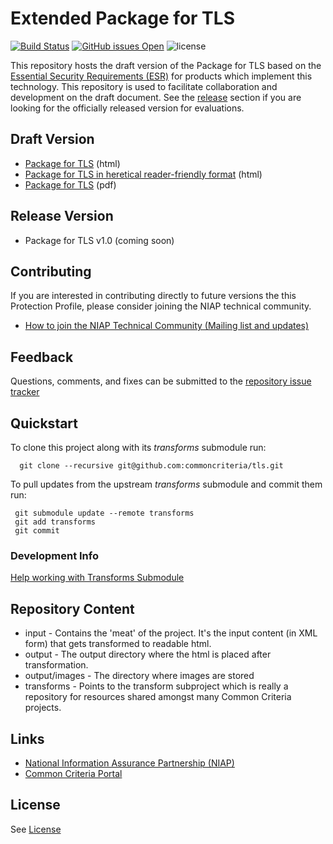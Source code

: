 Extended Package for TLS
===============
[![Build Status](https://travis-ci.org/commoncriteria/tls.svg?branch=master)](https://travis-ci.org/commoncriteria/tls)
[![GitHub issues Open](https://img.shields.io/github/issues/commoncriteria/tls.svg?maxAge=2592000)](https://github.com/commoncriteria/tls/issues) 
![license](https://img.shields.io/badge/license-Unlicensed-blue.svg)

This repository hosts the draft version of the Package for TLS based on the 
[Essential Security Requirements (ESR)](https://commoncriteria.github.io/pp/tls/tls-esr.html) for products which implement this technology. This repository is used to facilitate collaboration and development on the draft document. 
See the [release](#Release-Version) section if you are looking for the officially released version for evaluations. 

## Draft Version
* [Package for TLS](https://commoncriteria.github.io/pp/tls/tls-release.html) (html)
* [Package for TLS in heretical reader-friendly format](https://commoncriteria.github.io/pp/tls/tls.html) (html)
* [Package for TLS](https://commoncriteria.github.io/pp/tls/tls-release.pdf) (pdf)

## Release Version

* Package for TLS v1.0 (coming soon)

## Contributing

If you are interested in contributing directly to future versions the this Protection Profile, please consider joining the NIAP technical community.
* [How to join the NIAP Technical Community (Mailing list and updates)](https://www.niap-ccevs.org/NIAP_Evolution/tech_communities.cfm)

## Feedback

Questions, comments, and fixes can be submitted to the [repository issue tracker](https://github.com/commoncriteria/tls/issues)


## Quickstart
To clone this project along with its _transforms_ submodule run:

````
  git clone --recursive git@github.com:commoncriteria/tls.git
````
To pull updates from the upstream _transforms_ submodule and commit them run:
````
 git submodule update --remote transforms
 git add transforms
 git commit
````

### Development Info
[Help working with Transforms Submodule](https://github.com/commoncriteria/transforms/wiki/Working-with-Transforms-as-a-Submodule)

## Repository Content
* input - Contains the 'meat' of the project. It's the input content (in XML form) that gets transformed to readable html.
* output - The output directory where the html is placed after transformation.
* output/images - The directory where images are stored
* transforms - Points to the transform subproject which is really a repository for resources shared amongst many Common Criteria projects.

## Links 
* [National Information Assurance Partnership (NIAP)](https://www.niap-ccevs.org/)
* [Common Criteria Portal](https://www.commoncriteriaportal.org/)

## License

See [License](./LICENSE)
